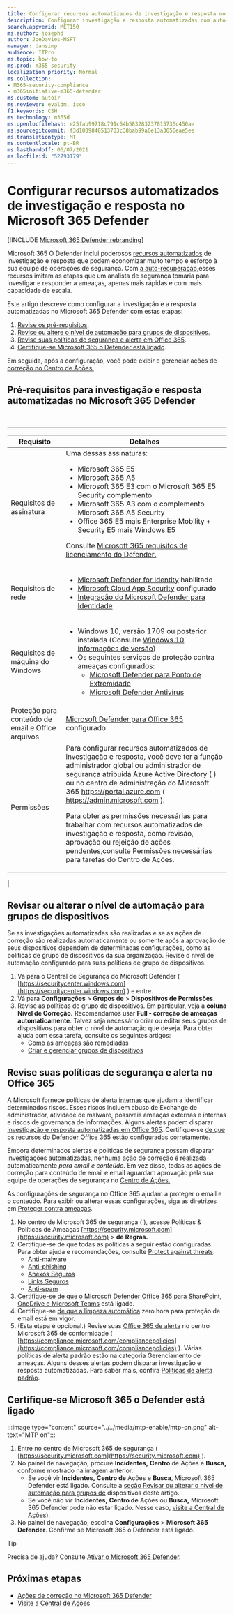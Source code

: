 ```yaml
---
title: Configurar recursos automatizados de investigação e resposta no Microsoft 365 Defender
description: Configurar investigação e resposta automatizadas com auto-recuperação no Microsoft 365 Defender
search.appverid: MET150
ms.author: josephd
author: JoeDavies-MSFT
manager: dansimp
audience: ITPro
ms.topic: how-to
ms.prod: m365-security
localization_priority: Normal
ms.collection:
- M365-security-compliance
- m365initiative-m365-defender
ms.custom: autoir
ms.reviewer: evaldm, isco
f1.keywords: CSH
ms.technology: m365d
ms.openlocfilehash: e25fab99718c791c64b583283237815736c450ae
ms.sourcegitcommit: f3d1009840513703c38bab99a6e13a3656eae5ee
ms.translationtype: MT
ms.contentlocale: pt-BR
ms.lasthandoff: 06/07/2021
ms.locfileid: "52793179"
---
```

# <a name="configure-automated-investigation-and-response-capabilities-in-microsoft-365-defender"></a>Configurar recursos automatizados de investigação e resposta no Microsoft 365 Defender

[!INCLUDE [Microsoft 365 Defender rebranding](../includes/microsoft-defender.md)]

Microsoft 365 O Defender inclui poderosos [recursos automatizados](m365d-autoir.md) de investigação e resposta que podem economizar muito tempo e esforço à sua equipe de operações de segurança. Com [a auto-recuperação,](m365d-autoir.md#how-automated-investigation-and-self-healing-works)esses recursos imitam as etapas que um analista de segurança tomaria para investigar e responder a ameaças, apenas mais rápidas e com mais capacidade de escala.

Este artigo descreve como configurar a investigação e a resposta automatizadas no Microsoft 365 Defender com estas etapas:

1. [Revise os pré-requisitos](#prerequisites-for-automated-investigation-and-response-in-microsoft-365-defender).
2. [Revise ou altere o nível de automação para grupos de dispositivos.](#review-or-change-the-automation-level-for-device-groups)
3. [Revise suas políticas de segurança e alerta em Office 365](#review-your-security-and-alert-policies-in-office-365).
4. [Certifique-se Microsoft 365 o Defender está ligado](#make-sure-microsoft-365-defender-is-turned-on).

Em seguida, após a configuração, você pode exibir e gerenciar ações de [correção no Centro de Ações.](m365d-autoir-actions.md)

## <a name="prerequisites-for-automated-investigation-and-response-in-microsoft-365-defender"></a>Pré-requisitos para investigação e resposta automatizadas no Microsoft 365 Defender

<br>

****

|Requisito|Detalhes|
|---|---|
|Requisitos de assinatura|Uma dessas assinaturas: <ul><li>Microsoft 365 E5</li><li>Microsoft 365 A5</li><li>Microsoft 365 E3 com o Microsoft 365 E5 Security complemento</li><li>Microsoft 365 A3 com o complemento Microsoft 365 A5 Security</li><li>Office 365 E5 mais Enterprise Mobility + Security E5 mais Windows E5</li></ul> <p> Consulte [Microsoft 365 requisitos de licenciamento do Defender.](./prerequisites.md#licensing-requirements)|
|Requisitos de rede|<ul><li>[Microsoft Defender for Identity](/azure-advanced-threat-protection/what-is-atp) habilitado</li><li>[Microsoft Cloud App Security](/cloud-app-security/what-is-cloud-app-security) configurado</li><li>[Integração do Microsoft Defender para Identidade](/cloud-app-security/mdi-integration)</li></ul>|
|Requisitos de máquina do Windows|<ul><li>Windows 10, versão 1709 ou posterior instalada (Consulte [Windows 10 informações de versão](/windows/release-information/))</li><li>Os seguintes serviços de proteção contra ameaças configurados:<ul><li>[Microsoft Defender para Ponto de Extremidade](../defender-endpoint/configure-endpoints.md)</li><li>[Microsoft Defender Antivírus](/windows/security/threat-protection/windows-defender-antivirus/configure-windows-defender-antivirus-features)</li></ul></li></ul>|
|Proteção para conteúdo de email e Office arquivos|[Microsoft Defender para Office 365](/microsoft-365/security/office-365-security/defender-for-office-365#configure-atp-policies) configurado|
|Permissões|Para configurar recursos automatizados de investigação e resposta, você deve ter a função administrador global ou administrador de segurança atribuída Azure Active Directory ( ) ou no centro de administração do Microsoft 365 <https://portal.azure.com> ( <https://admin.microsoft.com> ). <p> Para obter as permissões necessárias para trabalhar com recursos automatizados de investigação e resposta, como revisão, aprovação ou rejeição de ações [pendentes,](m365d-action-center.md#required-permissions-for-action-center-tasks)consulte Permissões necessárias para tarefas do Centro de Ações.|
|

## <a name="review-or-change-the-automation-level-for-device-groups"></a>Revisar ou alterar o nível de automação para grupos de dispositivos

Se as investigações automatizadas são realizadas e se as ações de correção são realizadas automaticamente ou somente após a aprovação de seus dispositivos dependem de determinadas configurações, como as políticas de grupo de dispositivos da sua organização. Revise o nível de automação configurado para suas políticas de grupo de dispositivos.

1. Vá para o Central de Segurança do Microsoft Defender ( [https://securitycenter.windows.com](https://securitycenter.windows.com) ) e entre.
2. Vá para **Configurações**  >  **Grupos de**  >  **Dispositivos de Permissões.**
3. Revise as políticas de grupo de dispositivos. Em particular, veja a **coluna Nível de Correção.** Recomendamos usar **Full - correção de ameaças automaticamente**.  Talvez seja necessário criar ou editar seus grupos de dispositivos para obter o nível de automação que deseja. Para obter ajuda com essa tarefa, consulte os seguintes artigos:
   - [Como as ameaças são remediadas](/windows/security/threat-protection/microsoft-defender-atp/automated-investigations#how-threats-are-remediated)
   - [Criar e gerenciar grupos de dispositivos](/windows/security/threat-protection/microsoft-defender-atp/machine-groups)

## <a name="review-your-security-and-alert-policies-in-office-365"></a>Revise suas políticas de segurança e alerta no Office 365

A Microsoft fornece políticas de alerta [internas](../../compliance/alert-policies.md) que ajudam a identificar determinados riscos. Esses riscos incluem abuso de Exchange de administrador, atividade de malware, possíveis ameaças externas e internas e riscos de governança de informações. Alguns alertas podem disparar [investigação e resposta automatizadas em Office 365](../office-365-security/office-365-air.md). Certifique-se [de que os recursos do Defender Office 365](../office-365-security/defender-for-office-365.md) estão configurados corretamente.

Embora determinados alertas e políticas de segurança possam disparar investigações automatizadas, nenhuma ação de correção é realizada automaticamente *para email e conteúdo.* Em vez disso, todas as ações de correção para conteúdo de email e email aguardam aprovação pela sua equipe de operações de segurança no [Centro de Ações.](m365d-action-center.md)

As configurações de segurança no Office 365 ajudam a proteger o email e o conteúdo. Para exibir ou alterar essas configurações, siga as diretrizes em [Proteger contra ameaças](../office-365-security/protect-against-threats.md).

1. No centro de Microsoft 365 de segurança ( ), acesse Políticas & Políticas de Ameaças [https://security.microsoft.com](https://security.microsoft.com)  \> **de Regras.**
2. Certifique-se de que todas as políticas a seguir estão configuradas. Para obter ajuda e recomendações, consulte [Protect against threats](/microsoft-365/security/office-365-security/protect-against-threats).
   - [Anti-malware](../office-365-security/protect-against-threats.md#part-1---anti-malware-protection-in-eop)
   - [Anti-phishing](../office-365-security/protect-against-threats.md#part-2---anti-phishing-protection-in-eop-and-defender-for-office-365)
   - [Anexos Seguros](../office-365-security/protect-against-threats.md#safe-attachments-policies-in-microsoft-defender-for-office-365)
   - [Links Seguros](../office-365-security/protect-against-threats.md#safe-links-policies-in-microsoft-defender-for-office-365)
   - [Anti-spam](../office-365-security/protect-against-threats.md#part-3---anti-spam-protection-in-eop)
3. [Certifique-se de que o Microsoft Defender Office 365 para SharePoint, OneDrive e Microsoft Teams](../office-365-security/protect-against-threats.md#part-5---verify-safe-attachments-for-sharepoint-onedrive-and-microsoft-teams-is-turned-on) está ligado.
4. Certifique-se [de que a limpeza automática](../office-365-security/protect-against-threats.md#zero-hour-auto-purge-for-email-in-eop) zero hora para proteção de email está em vigor.
5. (Esta etapa é opcional.) Revise suas [Office 365 de alerta](../../compliance/alert-policies.md) no centro Microsoft 365 de conformidade ( [https://compliance.microsoft.com/compliancepolicies](https://compliance.microsoft.com/compliancepolicies) ). Várias políticas de alerta padrão estão na categoria Gerenciamento de ameaças. Alguns desses alertas podem disparar investigação e resposta automatizadas. Para saber mais, confira [Políticas de alerta padrão](../../compliance/alert-policies.md#default-alert-policies).

## <a name="make-sure-microsoft-365-defender-is-turned-on"></a>Certifique-se Microsoft 365 o Defender está ligado

:::image type="content" source="../../media/mtp-enable/mtp-on.png" alt-text="MTP on":::

1. Entre no centro de Microsoft 365 de segurança ( [https://security.microsoft.com](https://security.microsoft.com) ).
2. No painel de navegação, procure **Incidentes,** **Centro** de Ações e **Busca,** conforme mostrado na imagem anterior.
   - Se você vir **Incidentes,** **Centro de** Ações e **Busca**, Microsoft 365 Defender está ligado. Consulte a [seção Revisar ou alterar o nível de automação para grupos de](#review-or-change-the-automation-level-for-device-groups) dispositivos deste artigo.
   - Se você não *vir* **Incidentes,** **Centro de** Ações ou **Busca,** Microsoft 365 Defender pode não estar ligado. Nesse caso, [visite a Central de Ações](m365d-action-center.md)).
3. No painel de navegação, escolha **Configurações**  >  **Microsoft 365 Defender**. Confirme se Microsoft 365 o Defender está ligado.

> [!TIP]
> Precisa de ajuda? Consulte [Ativar o Microsoft 365 Defender](m365d-enable.md).

## <a name="next-steps"></a>Próximas etapas

- [Ações de correção no Microsoft 365 Defender](m365d-remediation-actions.md)
- [Visite a Central de Ações](m365d-action-center.md)
